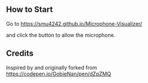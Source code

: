 ## How to Start

Go to 
https://smu4242.github.io/Microphone-Visualizer/

and click the button to allow the microphone.


## Credits

Inspired by and originally forked from https://codepen.io/GobieNan/pen/dZpZMQ
